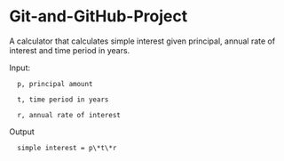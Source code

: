 # Git-and-GitHub-Project

A calculator that calculates simple interest given principal, annual rate of interest and time period in years.

Input:

      p, principal amount
   
      t, time period in years
   
      r, annual rate of interest
   
Output

      simple interest = p\*t\*r
